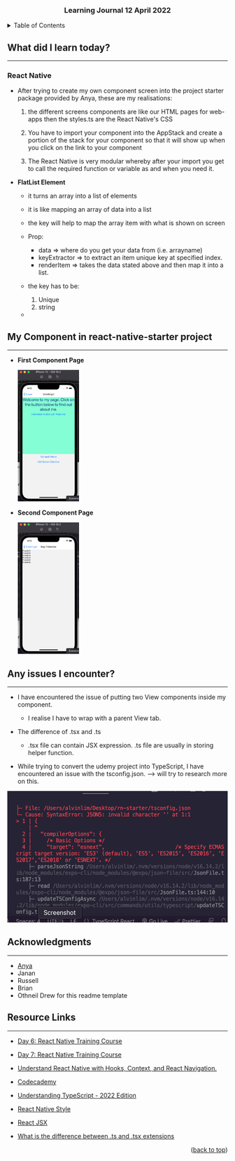 <div id="top"></div>

<br />

<h3 align="center">Learning Journal 12 April 2022</h3>

<!-- TABLE OF CONTENTS -->
<details>
  <summary>Table of Contents</summary>
  <ul>
    <li><a href="#what-did-i-learn-today">What did I learn today?</a></li>
    <li><a href="#my-component-in-react-native-starter-project">My Component in react-native-starter project</a></li>
    <li><a href="#any-issues-i-encounter">Any issues I encounter?</a></li>
    <li><a href="#acknowledgments">Acknowledgments</a></li>
    <li><a href="#resource-links">Resource Links</a></li>
      </ul>
     
</details>

<!-- ABOUT THE PROJECT -->
## What did I learn today? ##
----
### React Native ###
  - After trying to create my own component screen into the project starter package provided by Anya, these are my realisations:

    1. the different screens components are like our HTML pages for web-apps then the styles.ts are the React Native's CSS

    2. You have to import your component into the AppStack and create a portion of the stack for your component so that it will show up when you click on the link to your component

    3. The React Native is very modular whereby after your import you get to call the required function or variable as and when you need it.

  - **FlatList Element**
    - it turns an array into a list of elements
    
    - it is like mapping an array of data into a list
    
    - the key will help to map the array item with what is shown on screen
    
    - Prop:
      - data => where do you get your data from (i.e. arrayname)
      - keyExtractor => to extract an item unique key at specified index.
      - renderItem => takes the data stated above and then map it into a list.

    - the key has to be:
      1. Unique 
      2. string
    - 
## My Component in react-native-starter project ##
----

  - **First Component Page**

    <img src = './img/FirstComponentPage.png' height = '300' />
  
  - **Second Component Page**
    
    <img src = './img/SecondComponentPage.png' height = '300' />

## Any issues I encounter? ##
----
  - I have encountered the issue of putting two View components inside my component.
    - I realise I have to wrap with a parent View tab.
  
  - The difference of .tsx and .ts 
    - .tsx file can contain JSX expression. .ts file are usually in storing helper function.

  - While trying to convert the udemy project into TypeScript, I have encountered an issue with the tsconfig.json. --> will try to research more on this.

  <img src = './img/tsconfigError.png' height = '300' />

<!-- ACKNOWLEDGMENTS -->
## Acknowledgments ##
----
* [Anya](https://github.com/huanganya/react-native-starter)
* Janan
* Russell
* Brian
* Othneil Drew for this readme template

<!-- Resource Links -->
## Resource Links ##
----
* [Day 6: React Native Training Course](https://docs.google.com/document/d/1fa032pQuv8I8gXU7pqMd20sJfbnJZnPqVqdSlo9_v8s/edit#)

* [Day 7: React Native Training Course](https://docs.google.com/document/d/1z9KJrfoGPsejG670rZVt088W6VCt1FyQbjMSf9n86aA/edit)

* [Understand React Native with Hooks, Context, and React Navigation.](https://nlbsg.udemy.com/course/the-complete-react-native-and-redux-course/learn/lecture/15706480#overview)

* [Codecademy](https://www.codecademy.com/learn/learn-typescript)

* [Understanding TypeScript - 2022 Edition](https://nlbsg.udemy.com/course/understanding-typescript/learn/lecture/16888226#overview)

* [React Native Style](https://reactnative.dev/docs/style)

* [React JSX](https://www.w3schools.com/react/react_jsx.asp)

* [What is the difference between .ts and .tsx extensions](https://stackoverflow.com/questions/56871384/what-is-the-difference-between-ts-and-tsx-extensions-both-are-used-as-extensi)

<p align="right">(<a href="#top">back to top</a>)</p>

